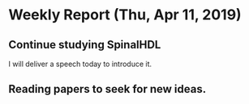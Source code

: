 # Weekly Report (Thu, Apr 11, 2019)

## Continue studying SpinalHDL

I will deliver a speech today to introduce it.

## Reading papers to seek for new ideas.
